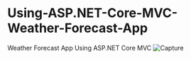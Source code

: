 # Using-ASP.NET-Core-MVC-Weather-Forecast-App
Weather Forecast App Using ASP.NET Core MVC 
![Capture](https://user-images.githubusercontent.com/77656277/173505451-2105a9ee-f58b-478e-a20e-a84e61b1118c.PNG)
